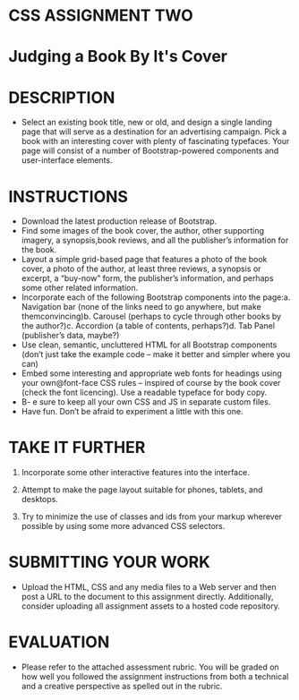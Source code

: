 # CSS ASSIGNMENT TWO

# Judging a Book By It's Cover

# DESCRIPTION

- Select an existing book title, new or old, and design a single landing page that will serve as a destination for an advertising campaign. Pick a book with an interesting cover with plenty of fascinating typefaces. Your page will consist of a number of Bootstrap-powered components and user-interface elements.

# INSTRUCTIONS

- Download the latest production release of Bootstrap.
- Find some images of the book cover, the author, other supporting imagery, a synopsis,book reviews, and all the publisher’s information for the book.
- Layout a simple grid-based page that features a photo of the book cover, a photo of the author, at least three reviews, a synopsis or excerpt, a “buy-now” form, the publisher’s information, and perhaps some other related information.
- Incorporate each of the following Bootstrap components into the page:a. Navigation bar (none of the links need to go anywhere, but make themconvincing)b. Carousel (perhaps to cycle through other books by the author?)c. Accordion (a table of contents, perhaps?)d. Tab Panel (publisher’s data, maybe?)
- Use clean, semantic, uncluttered HTML for all Bootstrap components (don’t just take the example code – make it better and simpler where you can)
- Embed some interesting and appropriate web fonts for headings using your own@font-face CSS rules – inspired of course by the book cover (check the font licencing). Use a readable typeface for body copy.
- B- e sure to keep all your own CSS and JS in separate custom files.
- Have fun. Don’t be afraid to experiment a little with this one.

# TAKE IT FURTHER

1. Incorporate some other interactive features into the interface.

2. Attempt to make the page layout suitable for phones, tablets, and desktops.

3. Try to minimize the use of classes and ids from your markup wherever possible by using some more advanced CSS selectors.

# SUBMITTING YOUR WORK

- Upload the HTML, CSS and any media files to a Web server and then post a URL to the document to this assignment directly. Additionally, consider uploading all assignment assets to a hosted code repository.

# EVALUATION

- Please refer to the attached assessment rubric. You will be graded on how well you followed the assignment instructions from both a technical and a creative perspective as spelled out in the rubric.
